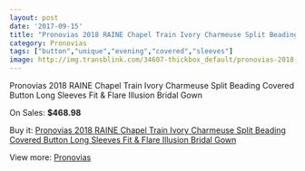 ```yaml
---
layout: post
date: '2017-09-15'
title: "Pronovias 2018 RAINE Chapel Train Ivory Charmeuse Split Beading Covered Button Long Sleeves Fit & Flare Illusion Bridal Gown"
category: Pronovias
tags: ["button","unique","evening","covered","sleeves"]
image: http://img.transblink.com/34607-thickbox_default/pronovias-2018-raine-chapel-train-ivory-charmeuse-split-beading-covered-button-long-sleeves-fit-flare-illusion-bridal-gown.jpg
---
```

Pronovias 2018 RAINE Chapel Train Ivory Charmeuse Split Beading Covered Button Long Sleeves Fit & Flare Illusion Bridal Gown

On Sales: **$468.98**
<a href="https://www.transblink.com/en/pronovias/11410-pronovias-2018-raine-chapel-train-ivory-charmeuse-split-beading-covered-button-long-sleeves-fit-flare-illusion-bridal-gown.html"><amp-img layout="responsive" width="600" height="600" src="//img.transblink.com/34607-thickbox_default/pronovias-2018-raine-chapel-train-ivory-charmeuse-split-beading-covered-button-long-sleeves-fit-flare-illusion-bridal-gown.jpg" alt="Pronovias 2018 RAINE Chapel Train Ivory Charmeuse Split Beading Covered Button Long Sleeves Fit & Flare Illusion Bridal Gown 0" /></a>
<a href="https://www.transblink.com/en/pronovias/11410-pronovias-2018-raine-chapel-train-ivory-charmeuse-split-beading-covered-button-long-sleeves-fit-flare-illusion-bridal-gown.html"><amp-img layout="responsive" width="600" height="600" src="//img.transblink.com/34611-thickbox_default/pronovias-2018-raine-chapel-train-ivory-charmeuse-split-beading-covered-button-long-sleeves-fit-flare-illusion-bridal-gown.jpg" alt="Pronovias 2018 RAINE Chapel Train Ivory Charmeuse Split Beading Covered Button Long Sleeves Fit & Flare Illusion Bridal Gown 1" /></a>
<a href="https://www.transblink.com/en/pronovias/11410-pronovias-2018-raine-chapel-train-ivory-charmeuse-split-beading-covered-button-long-sleeves-fit-flare-illusion-bridal-gown.html"><amp-img layout="responsive" width="600" height="600" src="//img.transblink.com/34610-thickbox_default/pronovias-2018-raine-chapel-train-ivory-charmeuse-split-beading-covered-button-long-sleeves-fit-flare-illusion-bridal-gown.jpg" alt="Pronovias 2018 RAINE Chapel Train Ivory Charmeuse Split Beading Covered Button Long Sleeves Fit & Flare Illusion Bridal Gown 2" /></a>
<a href="https://www.transblink.com/en/pronovias/11410-pronovias-2018-raine-chapel-train-ivory-charmeuse-split-beading-covered-button-long-sleeves-fit-flare-illusion-bridal-gown.html"><amp-img layout="responsive" width="600" height="600" src="//img.transblink.com/34609-thickbox_default/pronovias-2018-raine-chapel-train-ivory-charmeuse-split-beading-covered-button-long-sleeves-fit-flare-illusion-bridal-gown.jpg" alt="Pronovias 2018 RAINE Chapel Train Ivory Charmeuse Split Beading Covered Button Long Sleeves Fit & Flare Illusion Bridal Gown 3" /></a>
<a href="https://www.transblink.com/en/pronovias/11410-pronovias-2018-raine-chapel-train-ivory-charmeuse-split-beading-covered-button-long-sleeves-fit-flare-illusion-bridal-gown.html"><amp-img layout="responsive" width="600" height="600" src="//img.transblink.com/34608-thickbox_default/pronovias-2018-raine-chapel-train-ivory-charmeuse-split-beading-covered-button-long-sleeves-fit-flare-illusion-bridal-gown.jpg" alt="Pronovias 2018 RAINE Chapel Train Ivory Charmeuse Split Beading Covered Button Long Sleeves Fit & Flare Illusion Bridal Gown 4" /></a>

Buy it: [Pronovias 2018 RAINE Chapel Train Ivory Charmeuse Split Beading Covered Button Long Sleeves Fit & Flare Illusion Bridal Gown](https://www.transblink.com/en/pronovias/11410-pronovias-2018-raine-chapel-train-ivory-charmeuse-split-beading-covered-button-long-sleeves-fit-flare-illusion-bridal-gown.html "Pronovias 2018 RAINE Chapel Train Ivory Charmeuse Split Beading Covered Button Long Sleeves Fit & Flare Illusion Bridal Gown")

View more: [Pronovias](https://www.transblink.com/en/118-pronovias "Pronovias")